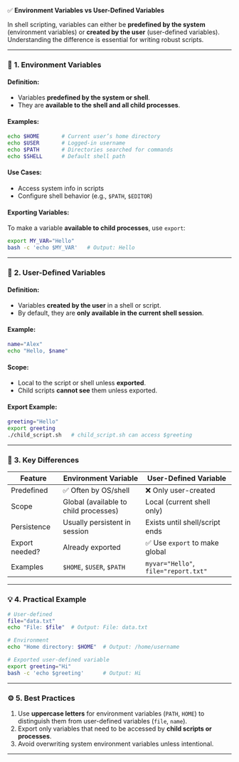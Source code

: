 ✅ **Environment Variables vs User-Defined Variables**

In shell scripting, variables can either be **predefined by the system** (environment variables) or **created by the user** (user-defined variables). Understanding the difference is essential for writing robust scripts.

---

### 🧩 **1. Environment Variables**

#### **Definition:**

* Variables **predefined by the system or shell**.
* They are **available to the shell and all child processes**.

#### **Examples:**

```bash
echo $HOME       # Current user’s home directory
echo $USER       # Logged-in username
echo $PATH       # Directories searched for commands
echo $SHELL      # Default shell path
```

#### **Use Cases:**

* Access system info in scripts
* Configure shell behavior (e.g., `$PATH`, `$EDITOR`)

#### **Exporting Variables:**

To make a variable **available to child processes**, use `export`:

```bash
export MY_VAR="Hello"
bash -c 'echo $MY_VAR'   # Output: Hello
```

---

### 🧩 **2. User-Defined Variables**

#### **Definition:**

* Variables **created by the user** in a shell or script.
* By default, they are **only available in the current shell session**.

#### **Example:**

```bash
name="Alex"
echo "Hello, $name"
```

#### **Scope:**

* Local to the script or shell unless **exported**.
* Child scripts **cannot see** them unless exported.

#### **Export Example:**

```bash
greeting="Hello"
export greeting
./child_script.sh   # child_script.sh can access $greeting
```

---

### 🧠 **3. Key Differences**

| Feature        | Environment Variable                  | User-Defined Variable                |
| -------------- | ------------------------------------- | ------------------------------------ |
| Predefined     | ✅ Often by OS/shell                   | ❌ Only user-created                  |
| Scope          | Global (available to child processes) | Local (current shell only)           |
| Persistence    | Usually persistent in session         | Exists until shell/script ends       |
| Export needed? | Already exported                      | ✅ Use `export` to make global        |
| Examples       | `$HOME`, `$USER`, `$PATH`             | `myvar="Hello"`, `file="report.txt"` |

---

### 💡 **4. Practical Example**

```bash
# User-defined
file="data.txt"
echo "File: $file"  # Output: File: data.txt

# Environment
echo "Home directory: $HOME"  # Output: /home/username

# Exported user-defined variable
export greeting="Hi"
bash -c 'echo $greeting'      # Output: Hi
```

---

### ⚙️ **5. Best Practices**

1. Use **uppercase letters** for environment variables (`PATH`, `HOME`) to distinguish them from user-defined variables (`file`, `name`).
2. Export only variables that need to be accessed by **child scripts or processes**.
3. Avoid overwriting system environment variables unless intentional.

---


